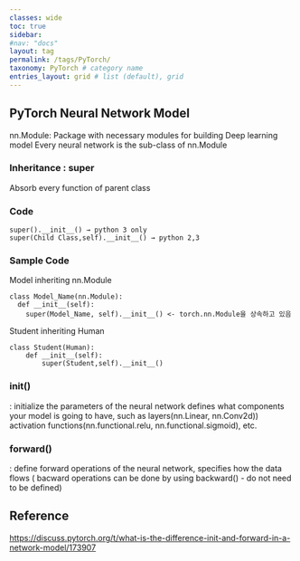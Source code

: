 ```yaml
---
classes: wide
toc: true
sidebar:
#nav: "docs"
layout: tag
permalink: /tags/PyTorch/
taxonomy: PyTorch # category name
entries_layout: grid # list (default), grid
---
```


## PyTorch Neural Network Model
nn.Module: Package with necessary modules for building Deep learning model
Every neural network is the sub-class of nn.Module

### Inheritance : super 
Absorb every function of parent class 

### Code
~~~
super().__init__() → python 3 only
super(Child Class,self).__init__() → python 2,3  
~~~

### Sample Code 
Model inheriting nn.Module
~~~
class Model_Name(nn.Module):
  def __init__(self):
    super(Model_Name, self).__init__() <- torch.nn.Module을 상속하고 있음 
~~~

Student inheriting Human  
~~~
class Student(Human):
    def __init__(self):
        super(Student,self).__init__()
~~~

### __init()__
: initialize the parameters of the neural network
defines what components your model is going to have, such as layers(nn.Linear, nn.Conv2d)) activation functions(nn.functional.relu, nn.functional.sigmoid), etc.

### forward()
: define forward operations of the neural network, specifies how the data flows 
( bacward operations can be done by using backward() - do not need to be defined)



## Reference
https://discuss.pytorch.org/t/what-is-the-difference-init-and-forward-in-a-network-model/173907
